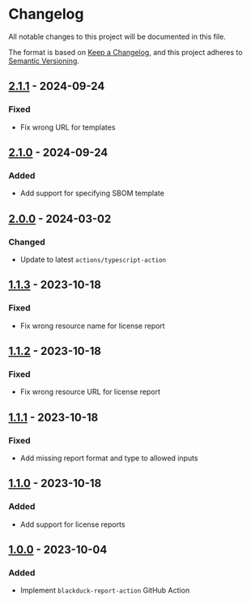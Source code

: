 # Changelog

All notable changes to this project will be documented in this file.

The format is based on [Keep a Changelog](https://keepachangelog.com/en/1.0.0/),
and this project adheres to [Semantic Versioning](https://semver.org/spec/v2.0.0.html).

## [2.1.1] - 2024-09-24

### Fixed

- Fix wrong URL for templates

## [2.1.0] - 2024-09-24

### Added

- Add support for specifying SBOM template

## [2.0.0] - 2024-03-02

### Changed

- Update to latest `actions/typescript-action`

## [1.1.3] - 2023-10-18

### Fixed

- Fix wrong resource name for license report

## [1.1.2] - 2023-10-18

### Fixed

- Fix wrong resource URL for license report

## [1.1.1] - 2023-10-18

### Fixed

- Add missing report format and type to allowed inputs

## [1.1.0] - 2023-10-18

### Added

- Add support for license reports

## [1.0.0] - 2023-10-04

### Added

- Implement `blackduck-report-action` GitHub Action

[2.1.1]: https://github.com/tvcsantos/blackduck-report-action/compare/v2.1.0...v2.1.1
[2.1.0]: https://github.com/tvcsantos/blackduck-report-action/compare/v2.0.0...v2.1.0
[2.0.0]: https://github.com/tvcsantos/blackduck-report-action/compare/v1.1.3...v2.0.0
[1.1.3]: https://github.com/tvcsantos/blackduck-report-action/compare/v1.1.2...v1.1.3
[1.1.2]: https://github.com/tvcsantos/blackduck-report-action/compare/v1.1.1...v1.1.2
[1.1.1]: https://github.com/tvcsantos/blackduck-report-action/compare/v1.1.0...v1.1.1
[1.1.0]: https://github.com/tvcsantos/blackduck-report-action/compare/v1.0.0...v1.1.0
[1.0.0]: https://github.com/tvcsantos/blackduck-report-action/releases/tag/v1.0.0
